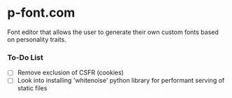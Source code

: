 # p-font.com
Font editor that allows the user to generate their own custom fonts based on personality traits.

### To-Do List
- [ ] Remove exclusion of CSFR (cookies)
- [ ] Look into installing 'whitenoise' python library for performant serving of static files
